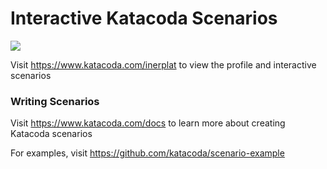 # Interactive Katacoda Scenarios

[![](http://shields.katacoda.com/katacoda/inerplat/count.svg)](https://www.katacoda.com/inerplat "Get your profile on Katacoda.com")

Visit https://www.katacoda.com/inerplat to view the profile and interactive scenarios

### Writing Scenarios
Visit https://www.katacoda.com/docs to learn more about creating Katacoda scenarios

For examples, visit https://github.com/katacoda/scenario-example
